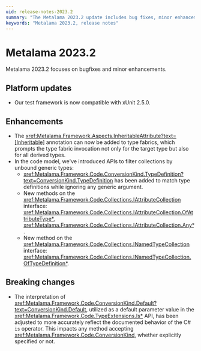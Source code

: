 ```yaml
---
uid: release-notes-2023.2
summary: "The Metalama 2023.2 update includes bug fixes, minor enhancements, platform updates for compatibility with xUnit 2.5.0, and new APIs to filter collections by unbound generic types."
keywords: "Metalama 2023.2, release notes"
---
```


# Metalama 2023.2

Metalama 2023.2 focuses on bugfixes and minor enhancements.


## Platform updates

- Our test framework is now compatible with xUnit 2.5.0.

## Enhancements 

- The <xref:Metalama.Framework.Aspects.InheritableAttribute?text=[Inheritable]> annotation can now be added to type fabrics, which prompts the type fabric invocation not only for the target type but also for all derived types. 
- In the code model, we've introduced APIs to filter collections by unbound generic types:
   -  <xref:Metalama.Framework.Code.ConversionKind.TypeDefinition?text=ConversionKind.TypeDefinition> has been added to match type definitions while ignoring any generic argument.
   -  New methods on the <xref:Metalama.Framework.Code.Collections.IAttributeCollection> interface: <xref:Metalama.Framework.Code.Collections.IAttributeCollection.OfAttributeType*>, <xref:Metalama.Framework.Code.Collections.IAttributeCollection.Any*>.
   - New method on the <xref:Metalama.Framework.Code.Collections.INamedTypeCollection> interface: <xref:Metalama.Framework.Code.Collections.INamedTypeCollection.OfTypeDefinition*>.
   
## Breaking changes

- The interpretation of <xref:Metalama.Framework.Code.ConversionKind.Default?text=ConversionKind.Default>, utilized as a default parameter value in the <xref:Metalama.Framework.Code.TypeExtensions.Is*> API, has been adjusted to more accurately reflect the documented behavior of the C# `is` operator. This impacts any method accepting <xref:Metalama.Framework.Code.ConversionKind>, whether explicitly specified or not.


